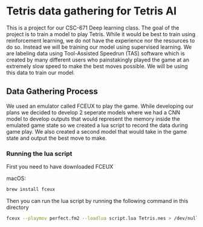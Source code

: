 # Tetris data gathering for Tetris AI

This is a project for our CSC-671 Deep learning class. The goal of the project is to train a model to play Tetris. While it would be best to train using reinforcement learning, we do not have the experience nor the resources to do so. Instead we will be training our model using supervised learning. We are labeling data using Tool-Assisted Speedrun (TAS) software which is created by many different users who painstakingly played the game at an extremely slow speed to make the best moves possible. We will be using this data to train our model.

## Data Gathering Process

We used an emulator called FCEUX to play the game. While developing our plans we decided to develop 2 seperate models where we had a CNN model to develop outputs that would represent the memory inside the emulated game state so we created a lua script to record the data during game play. We also created a second model that would take in the game state and output the best move to make.

### Running the lua script

First you need to have downloaded FCEUX

macOS:

```zsh
brew install fceux
```

Then you can run the lua script by running the following command in this directory

```zsh
fceux --playmov perfect.fm2 --loadlua script.lua Tetris.nes > /dev/null
```
